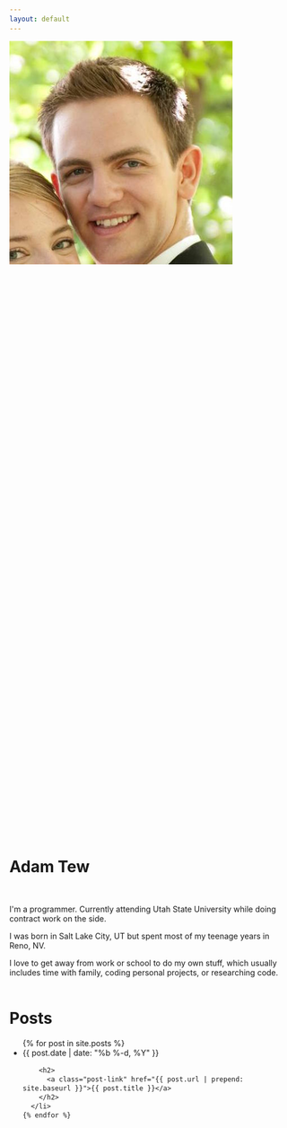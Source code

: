 ```yaml
---
layout: default
---
```


<!-- <div class="home"> -->
<div class="profile__container">
    <div class="profile__content">
        <img class="profile--image" src="./assets/images/me.jpg">
        <a href="https://twitter.com/{{ site.twitter_username }}">
            <span class="icon icon--large">
                <svg class="icon" viewBox="0 0 16 16"><use xmlns:xlink="//www.w3.org/1999/xlink" xlink:href="./assets/images/sprites.svg#twitter"></use></svg>
            </span>
        </a>
        <a href="https://github.com/{{ site.github_username }}">
            <span class="icon icon--large">
                <svg class="icon" viewBox="0 0 16 16"><use xmlns:xlink="//www.w3.org/1999/xlink" xlink:href="./assets/images/sprites.svg#github"></use></svg>
            </span>
        </a>
    </div>
    <h1 class="text--large text--center">Adam Tew</h1>
</div>

<br />

I'm a programmer. Currently attending Utah State University while doing contract work on the side.

I was born in Salt Lake City, UT but spent most of my teenage years in Reno, NV.

I love to get away from work or school to do my own stuff, which usually includes time with family, coding personal projects, or researching code.
<br />
<br />

  <h1 class="page-heading">Posts</h1>

  <ul class="post-list">
    {% for post in site.posts %}
      <li>
        <span class="post-meta">{{ post.date | date: "%b %-d, %Y" }}</span>

        <h2>
          <a class="post-link" href="{{ post.url | prepend: site.baseurl }}">{{ post.title }}</a>
        </h2>
      </li>
    {% endfor %}
  </ul>